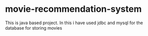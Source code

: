 # movie-recommendation-system
This is java based project.
In this i have used jdbc and mysql for the database for storing movies
